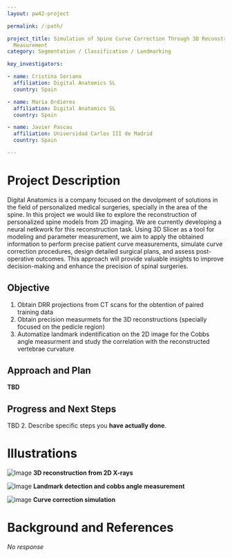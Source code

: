 ```yaml
---
layout: pw42-project

permalink: /:path/

project_title: Simulation of Spine Curve Correction Through 3D Reconstruction Techniques and Parameter
  Measurement
category: Segmentation / Classification / Landmarking

key_investigators:

- name: Cristina Soriano
  affiliation: Digital Anatomics SL
  country: Spain

- name: Maria Ordieres
  affiliation: Digital Anatomics SL
  country: Spain

- name: Javier Pascau
  affiliation: Universidad Carlos III de Madrid
  country: Spain

---
```


# Project Description

<!-- Add a short paragraph describing the project. -->


Digital Anatomics is a company focused on the devolpment of solutions in the field of personalized medical surgeries, specially in the area of the spine. In this project we would like to explore the reconstruction of personalized spine models from 2D imaging. We are currently developing a neural netkwork for this reconstruction task.
Using 3D Slicer as a tool for modeling and parameter measurement, we aim to apply the obtained information to perform precise patient curve measurements, simulate curve correction procedures, design detailed surgical plans, and assess post-operative outcomes. This approach will provide valuable insights to improve decision-making and enhance the precision of spinal surgeries.






## Objective

<!-- Describe here WHAT you would like to achieve (what you will have as end result). -->


1. Obtain DRR projections from CT scans for the obtention of paired training data 
2. Obtain precision measurmets for the 3D reconstructions (specially focused on the pedicle region)
3. Automatize landmark indentification on the 2D image  for the Cobbs angle measurment and study the correlation with the reconstructed vertebrae curvature






## Approach and Plan

<!-- Describe here HOW you would like to achieve the objectives stated above. -->


**TBD** 




## Progress and Next Steps

<!-- Update this section as you make progress, describing of what you have ACTUALLY DONE.
     If there are specific steps that you could not complete then you can describe them here, too. -->


TBD 
2. Describe specific steps you **have actually done**.



# Illustrations

<!-- Add pictures and links to videos that demonstrate what has been accomplished. -->



<!-- Uploading "image.png"... -->
![Image](https://github.com/user-attachments/assets/0a21a2ac-2506-4410-9938-ddb537aa870f)
**3D reconstruction from 2D X-rays**
<!-- Uploading "image.png"... -->

![Image](https://github.com/user-attachments/assets/b292a716-6661-47fd-aaaa-c36d0deb0b2a)
**Landmark detection and cobbs angle measurement**
<!-- Uploading "image.png"... -->

![image](https://github.com/user-attachments/assets/bf310de0-a58d-414e-8222-bec0a382281f)
**Curve correction simulation**

# Background and References

<!-- If you developed any software, include link to the source code repository.
     If possible, also add links to sample data, and to any relevant publications. -->


_No response_

